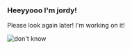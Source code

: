 ### Heeyyooo I'm jordy!
Please look again later! I'm working on it!

![don't know](https://user-images.githubusercontent.com/65416292/112830651-20370100-9093-11eb-8910-78dd5da5a355.png)
